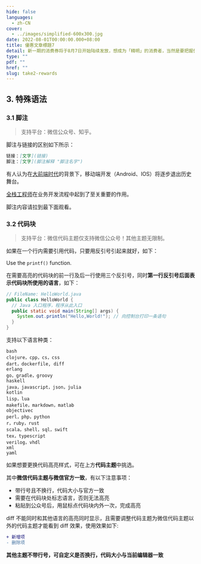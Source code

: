 ```yaml
---
hide: false
languages:
  - zh-CN
cover:
  - ../images/simplified-600x300.jpg
date: 2022-08-01T00:00:00.000+08:00
title: 優惠文章標題7
detail: 新一期的消费券将于8月7日开始陆续发放，想成为「精明」的消费者，当然是要把握优惠，投资于自己的健康！
type: ""
pdf: ""
href: ""
slug: take2-rewards
---
```

## 3. 特殊语法



### 3.1 脚注



> 支持平台：微信公众号、知乎。

脚注与链接的区别如下所示：



```markdown
链接：[文字](链接)
脚注：[文字](脚注解释 "脚注名字")
```



有人认为在[大前端时代](https://en.wikipedia.org/wiki/Front-end_web_development "Front-end web development")的背景下，移动端开发（Android、IOS）将逐步退出历史舞台。

[全栈工程师](是指掌握多种技能，并能利用多种技能独立完成产品的人。 "什么是全栈工程师")在业务开发流程中起到了至关重要的作用。

脚注内容请拉到最下面观看。



### 3.2 代码块



> 支持平台：微信代码主题仅支持微信公众号！其他主题无限制。


如果在一个行内需要引用代码，只要用反引号引起来就好，如下：

Use the `printf()` function.

在需要高亮的代码块的前一行及后一行使用三个反引号，同时**第一行反引号后面表示代码块所使用的语言**，如下：



```java
// FileName: HelloWorld.java
public class HelloWorld {
  // Java 入口程序，程序从此入口
  public static void main(String[] args) {
    System.out.println("Hello,World!"); // 向控制台打印一条语句
  }
}
```



支持以下语言种类：



```
bash
clojure，cpp，cs，css
dart，dockerfile, diff
erlang
go，gradle，groovy
haskell
java，javascript，json，julia
kotlin
lisp，lua
makefile，markdown，matlab
objectivec
perl，php，python
r，ruby，rust
scala，shell，sql，swift
tex，typescript
verilog，vhdl
xml
yaml
```



如果想要更换代码高亮样式，可在上方**代码主题**中挑选。

其中**微信代码主题与微信官方一致**，有以下注意事项：

- 带行号且不换行，代码大小与官方一致
- 需要在代码块处标志语言，否则无法高亮
- 粘贴到公众号后，用鼠标点代码块内外一次，完成高亮

diff 不能同时和其他语言的高亮同时显示，且需要调整代码主题为微信代码主题以外的代码主题才能看到 diff 效果，使用效果如下:



```diff
+ 新增项
- 删除项
```



**其他主题不带行号，可自定义是否换行，代码大小与当前编辑器一致**